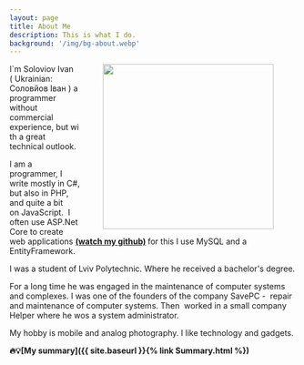 ```yaml
---
layout: page
title: About Me
description: This is what I do.
background: '/img/bg-about.webp'
---
```

<style>
  .responsive {
  width: 100%;
  height: auto;
}
</style>
<p><img alt="" src="https://i.imgur.com/wKO0ttV.jpg" class="responsive" style="float:right; margin-left:40px; margin-right:40px; height:290px; width:300px" /></p>
<p>I`m Soloviov Ivan (&nbsp;Ukrainian: Соловйов Іван ) a programmer without commercial experience,&nbsp;but&nbsp;with a great technical outlook.&nbsp;</p>
<p>I am a programmer, I write mostly in С#, but also in PHP, and quite a bit on&nbsp;JavaScript.&nbsp;
    I often use ASP.Net Core to create web applications <strong><a href="https://github.com/WarmingZ" target="_blank"> 
        (watch my github)</a>&nbsp;</strong>for this I use MySQL and a EntityFramework.</p>

<p>I was a student of Lviv Polytechnic. Where he received a bachelor&#39;s degree.</p>

<p>For a long time he was engaged in the maintenance of computer systems and complexes.&nbsp;I was one of the founders of the company SavePC -&nbsp;&nbsp;repair and maintenance of computer systems.&nbsp;Then &nbsp;worked in a small company Helper where he wos a&nbsp;system administrator.</p>

<p>My hobby is mobile and analog photography.&nbsp;I like technology and gadgets.</p>

<b><strong>🔥💡[My summary]({{ site.baseurl }}{% link Summary.html %})</strong></b>